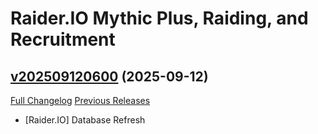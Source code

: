# Raider.IO Mythic Plus, Raiding, and Recruitment

## [v202509120600](https://github.com/RaiderIO/raiderio-addon/tree/v202509120600) (2025-09-12)
[Full Changelog](https://github.com/RaiderIO/raiderio-addon/compare/v202509110600...v202509120600) [Previous Releases](https://github.com/RaiderIO/raiderio-addon/releases)

- [Raider.IO] Database Refresh  
